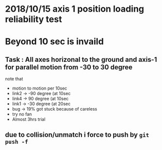 # 2018/10/15 axis 1 position loading reliability test
# Beyond 10 sec is invaild
## Task : All axes horizonal to the ground and axis-1 for parallel motion from -30 to 30 degree

note that 
* motion to motion per 10sec
* link2 -> -90 degree (at 10sec
* link4 -> 90 degree (at 10sec
* link1 -> -30 degree (at 20sec
* bug -> 19% got stuck because of careless
* try no fan
* Almost 3hrs trial

## due to collision/unmatch i force to push by ``` git push -f ```
